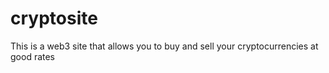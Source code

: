 # cryptosite

This is a web3 site that allows you to buy and sell your cryptocurrencies at good rates
